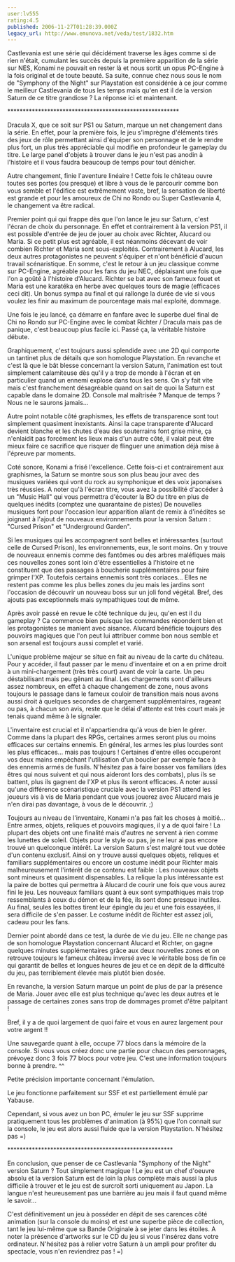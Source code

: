 ```yaml
---
user:lv555
rating:4.5
published: 2006-11-27T01:28:39.000Z
legacy_url: http://www.emunova.net/veda/test/1832.htm
---
```

Castlevania est une série qui décidément traverse les âges comme si de rien n'était, cumulant les succès depuis la première apparition de la série sur NES, Konami ne pouvait en rester là et nous sortit un opus PC-Engine à la fois original et de toute beauté. Sa suite, connue chez nous sous le nom de "Symphony of the Night" sur Playstation est considérée à ce jour comme le meilleur Castlevania de tous les temps mais qu'en est il de la version Saturn de ce titre grandiose ? La réponse ici et maintenant.  

  

\*\*\*\*\*\*\*\*\*\*\*\*\*\*\*\*\*\*\*\*\*\*\*\*\*\*\*\*\*\*\*\*\*\*\*\*\*\*\*\*\*\*\*\*\*\*\*\*\*\*\*\*\*\*\*\*  

  

Dracula X, que ce soit sur PS1 ou Saturn, marque un net changement dans la série. En effet, pour la première fois, le jeu s'imprègne d'éléments tirés des jeux de rôle permettant ainsi d'équiper son personnage et de le rendre plus fort, un plus très appréciable qui modifie en profondeur le gameplay du titre. Le large panel d'objets à trouver dans le jeu n'est pas anodin à l'histoire et il vous faudra beaucoup de temps pour tout dénicher.  

Autre changement, finie l'aventure linéaire ! Cette fois le château ouvre toutes ses portes (ou presque) et libre à vous de le parcourir comme bon vous semble et l'édifice est extrêmement vaste, bref, la sensation de liberté est grande et pour les amoureux de Chi no Rondo ou Super Castlevania 4, le changement va être radical.  

  

Premier point qui qui frappe dès que l'on lance le jeu sur Saturn, c'est l'écran de choix du personnage. En effet et contrairement à la version PS1, il est possible d'entrée de jeu de jouer au choix avec Richter, Alucard ou Maria. Si ce petit plus est agréable, il est néanmoins décevant de voir combien Richter et Maria sont sous-exploités. Contrairement à Alucard, les deux autres protagonistes ne peuvent s'équiper et n'ont bénéficié d'aucun travail scénaristique. En somme, c'est le retour à un jeu classique comme sur PC-Engine, agréable pour les fans du jeu NEC, déplaisant une fois que l'on a goûté à l'histoire d'Alucard. Richter se bat avec son fameux fouet et Maria est une karatéka en herbe avec quelques tours de magie (efficaces ceci dit). Un bonus sympa au final et qui rallonge la durée de vie si vous voulez les finir au maximum de pourcentage mais mal exploité, dommage.  

  

Une fois le jeu lancé, ça démarre en fanfare avec le superbe duel final de Chi no Rondo sur PC-Engine avec le combat Richter / Dracula mais pas de panique, c'est beaucoup plus facile ici. Passé ça, la véritable histoire débute.  

  

Graphiquement, c'est toujours aussi splendide avec une 2D qui comporte un tantinet plus de détails que son homologue Playstation. En revanche et c'est là que le bât blesse concernant la version Saturn, l'animation est tout simplement calamiteuse dès qu'il y a trop de monde à l'écran et en particulier quand un ennemi explose dans tous les sens. On s'y fait vite mais c'est franchement désagréable quand on sait de quoi la Saturn est capable dans le domaine 2D. Console mal maîtrisée ? Manque de temps ? Nous ne le saurons jamais...  

Autre point notable côté graphismes, les effets de transparence sont tout simplement quasiment inexistants. Ainsi la cape transparente d'Alucard devient blanche et les chutes d'eau des souterrains font grise mine, ça n'enlaidit pas forcément les lieux mais d'un autre côté, il valait peut être mieux faire ce sacrifice que risquer de flinguer une animation déjà mise à l'épreuve par moments.  

  

Coté sonore, Konami a frisé l'excellence. Cette fois-ci et contrairement aux graphismes, la Saturn se montre sous son plus beau jour avec des musiques variées qui vont du rock au symphonique et des voix japonaises très réussies. A noter qu'à l'écran titre, vous avez la possibilité d'accéder à un "Music Hall" qui vous permettra d'écouter la BO du titre en plus de quelques inédits (comptez une quarantaine de pistes) De nouvelles musiques font pour l'occasion leur apparition allant de remix à d'inédites se joignant à l'ajout de nouveaux environnements pour la version Saturn : "Cursed Prison" et "Underground Garden".  

  

Si les musiques qui les accompagnent sont belles et intéressantes (surtout celle de Cursed Prison), les environnements, eux, le sont moins. On y trouve de nouveaux ennemis comme des fantômes ou des arbres maléfiques mais ces nouvelles zones sont loin d'être essentielles à l'histoire et ne constituent que des passages à boucherie supplémentaires pour faire grimper l'XP. Toutefois certains ennemis sont très coriaces... Elles ne restent pas comme les plus belles zones du jeu mais les jardins sont l'occasion de découvrir un nouveau boss sur un joli fond végétal. Bref, des ajouts pas exceptionnels mais sympathiques tout de même.  

  

  

Après avoir passé en revue le côté technique du jeu, qu'en est il du gameplay ? Ca commence bien puisque les commandes répondent bien et les protagonistes se manient avec aisance. Alucard bénéficie toujours des pouvoirs magiques que l'on peut lui attribuer comme bon nous semble et son arsenal est toujours aussi complet et varié.  

L'unique problème majeur se situe en fait au niveau de la carte du château. Pour y accéder, il faut passer par le menu d'inventaire et on a en prime droit à un mini-chargement (très très court) avant de voir la carte. Un peu déstabilisant mais peu gênant au final. Les chargements sont d'ailleurs assez nombreux, en effet à chaque changement de zone, nous avons toujours le passage dans le fameux couloir de transition mais nous avons aussi droit à quelques secondes de chargement supplémentaires, rageant ou pas, à chacun son avis, reste que le délai d'attente est très court mais je tenais quand même à le signaler.  

  

L'inventaire est crucial et il n'appartiendra qu'à vous de bien le gérer. Comme dans la plupart des RPGs, certaines armes seront plus ou moins efficaces sur certains ennemis. En général, les armes les plus lourdes sont les plus efficaces... mais pas toujours ! Certaines d'entre elles occuperont vos deux mains empêchant l'utilisation d'un bouclier par exemple face à des ennemis armés de fusils. N'hésitez pas à faire bosser vos familiars (des êtres qui nous suivent et qui nous aideront lors des combats), plus ils se battent, plus ils gagnent de l'XP et plus ils seront efficaces. A noter aussi qu'une différence scénaristique cruciale avec la version PS1 attend les joueurs vis à vis de Maria pendant que vous jouerez avec Alucard mais je n'en dirai pas davantage, à vous de le découvrir. ;)  

Toujours au niveau de l'inventaire, Konami n'a pas fait les choses à moitié... Entre armes, objets, reliques et pouvoirs magiques, il y a de quoi faire ! La plupart des objets ont une finalité mais d'autres ne servent à rien comme les lunettes de soleil. Objets pour le style ou pas, je ne leur ai pas encore trouvé un quelconque intérêt. La version Saturn s'est malgré tout vue dotée d'un contenu exclusif. Ainsi on y trouve aussi quelques objets, reliques et familiars supplémentaires ou encore un costume inédit pour Richter mais malheureusement l'intérêt de ce contenu est faible : Les nouveaux objets sont mineurs et quasiment dispensables. La relique la plus intéressante est la paire de bottes qui permettra à Alucard de courir une fois que vous aurez fini le jeu. Les nouveaux familiars quant à eux sont sympathiques mais trop ressemblants à ceux du démon et de la fée, ils sont donc presque inutiles. Au final, seules les bottes tirent leur épingle du jeu et une fois essayées, il sera difficile de s'en passer. Le costume inédit de Richter est assez joli, cadeau pour les fans.  

  

Dernier point abordé dans ce test, la durée de vie du jeu. Elle ne change pas de son homologue Playstation concernant Alucard et Richter, on gagne quelques minutes supplémentaires grâce aux deux nouvelles zones et on retrouve toujours le fameux château inversé avec le véritable boss de fin ce qui garantit de belles et longues heures de jeu et ce en dépit de la difficulté du jeu, pas terriblement élevée mais plutôt bien dosée.  

En revanche, la version Saturn marque un point de plus de par la présence de Maria. Jouer avec elle est plus technique qu'avec les deux autres et le passage de certaines zones sans trop de dommages promet d'être palpitant !  

Bref, il y a de quoi largement de quoi faire et vous en aurez largement pour votre argent !!  

  

  

Une sauvegarde quant à elle, occupe 77 blocs dans la mémoire de la console. Si vous vous créez donc une partie pour chacun des personnages, prévoyez donc 3 fois 77 blocs pour votre jeu. C'est une information toujours bonne à prendre. ^^  

  

  

Petite précision importante concernant l'émulation.  

Le jeu fonctionne parfaitement sur SSF et est partiellement émulé par Yabause.  

Cependant, si vous avez un bon PC, émuler le jeu sur SSF supprime pratiquement tous les problèmes d'animation (à 95%) que l'on connait sur la console, le jeu est alors aussi fluide que la version Playstation. N'hésitez pas =)  

  

\*\*\*\*\*\*\*\*\*\*\*\*\*\*\*\*\*\*\*\*\*\*\*\*\*\*\*\*\*\*\*\*\*\*\*\*\*\*\*\*\*\*\*\*\*\*\*\*\*\*\*\*\*\*  

  

En conclusion, que penser de ce Castlevania "Symphony of the Night" version Saturn ? Tout simplement magique ! Le jeu est un chef d'oeuvre absolu et la version Saturn est de loin la plus complète mais aussi la plus difficile à trouver et le jeu est de surcroît sorti uniquement au Japon. La langue n'est heureusement pas une barrière au jeu mais il faut quand même le savoir...  

  

C'est définitivement un jeu à posséder en dépit de ses carences côté animation (sur la console du moins) et est une superbe pièce de collection, tant le jeu lui-même que sa Bande Originale à se jeter dans les étoiles. A noter la présence d'artworks sur le CD du jeu si vous l'insérez dans votre ordinateur. N'hésitez pas à relier votre Saturn à un ampli pour profiter du spectacle, vous n'en reviendrez pas ! =)